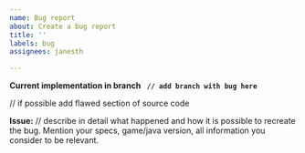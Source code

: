 ```yaml
---
name: Bug report
about: Create a bug report
title: ''
labels: bug
assignees: janesth

---
```


**Current implementation in branch `` // add branch with bug here``**

// if possible add flawed section of source code

**Issue:**
// describe in detail what happened and how it is possible to recreate the bug. Mention your specs, game/java version, all information you consider to be relevant.

